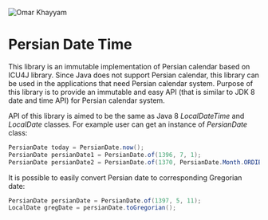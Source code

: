 ![Omar Khayyam](http://www.untoldiran.com/image/khayam02.jpg)

# Persian Date Time

This library is an immutable implementation of Persian calendar based on ICU4J library. Since Java does not support Persian calendar, 
this library can be used in the applications that need Persian calendar system. Purpose of this library is to provide an immutable
and easy API (that is similar to JDK 8 date and time API) for Persian calendar system.

API of this library is aimed to be the same as Java 8 _LocalDateTime_ and _LocalDate_ classes. For example user can get an instance
of _PersianDate_ class:
```java
PersianDate today = PersianDate.now();
PersianDate persianDate1 = PersianDate.of(1396, 7, 1);
PersianDate persianDate2 = PersianDate.of(1370, PersianDate.Month.ORDIBEHESHT, 31);
```

It is possible to easily convert Persian date to corresponding Gregorian date:
```java
PersianDate persianDate = PersianDate.of(1397, 5, 11);
LocalDate gregDate = persianDate.toGregorian();
```
